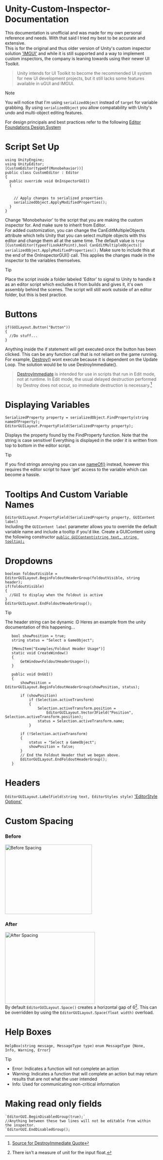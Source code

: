 # Unity-Custom-Inspector-Documentation
This documentation is unofficial and was made for my own personal reference and needs. With that said I tried my best to be accurate and extensive.\
This is for the original and thus older version of Unity's custom inspector solution ['IMGUI'](https://docs.unity3d.com/6000.1/Documentation/Manual/GUIScriptingGuide.html) and while it is still supported and a way to implement custom inspectors, the company is leaning towards using their newer UI Toolkit. 
> Unity intends for UI Toolkit to become the recommended UI system for new UI development projects, but it still lacks some features available in uGUI and IMGUI.

>[!Note]
> You will notice that I'm using `serializedObject` instead of `target` for variable grabbing. By using `serializedObject` you allow compatability with Unity's undo and multi-object editing features.

For design principals and best practices refer to the following [Editor Foundations Design System](https://www.foundations.unity.com/getting-started)
# Script Set Up
```
using UnityEngine;
using UnityEditor;
[CustomEditor(typeOf(Monobehavior))]
public class CustomEditor : Editor
{
  public override void OnInspectorGUI()
  {
    

    // Apply changes to serialized properties
    serializedObject.ApplyModifiedProperties();
  }
}
```
Change 'Monobehavior' to the script that you are making the custom inspector for. And make sure to inherit from Editor.\
For added customization, you can change the CanEditMultipleObjects attribute which tells Unity that you can select multiple objects with this editor and change them all at the same time. The default value is `true` `[CustomEditor(typeof(LookAtPoint),bool CanEditMultipleObjects)]`
`serializedObject.ApplyModifiedProperties();` Make sure to include this at the end of the OnInspectorGUI() call. This applies the changes made in the inspector to the variables themselves.
> [!TIP]
> Place the script inside a folder labeled 'Editor' to signal to Unity to handle it as an editor script which excludes it from builds and gives it, it's own assembly behind the scenes. The script will still work outside of an editor folder, but this is best practice.




# Buttons
```
if(GUILayout.Button("Button"))
{
  //Do stuff...
}
```
Anything inside the if statement will get executed once the button has been clicked. This can be any function call that is not reliant on the game running. For example, [Destroy()](https://docs.unity3d.com/6000.2/Documentation/ScriptReference/Object.Destroy.html) wont execute because it is dependent on the Update Loop. The solution would be to use DestroyImmediate().
>[DestroyImmediate](https://docs.unity3d.com/6000.2/Documentation/ScriptReference/Object.DestroyImmediate.html) is intended for use in scripts that run in Edit mode, not at runtime. In Edit mode, the usual delayed destruction performed by Destroy does not occur, so immediate destruction is necessary.[^3]
[^3]: [Source for DestroyImmediate Quote](https://docs.unity3d.com/6000.2/Documentation/ScriptReference/Object.DestroyImmediate.html)
# Displaying Variables
```
SerializedProperty property = serializedObject.FindProperty(string nameOfProperty);
EditorGUILayout.PropertyField(SerializedProperty property);
```
Displays the property found by the FindProperty function. Note that the string is case sensitive!
Everything is displayed in the order it is written from top to bottom in the editor script.
> [!TIP]
> If you find strings annoying you can use [nameOf()](https://learn.microsoft.com/en-us/dotnet/csharp/language-reference/operators/nameof) instead, however this requires the editor script to have 'get' access to the variable which can become a hassle.

# Tooltips And Custom Variable Names
`EditorGUILayout.PropertyField(SerializedProperty property, GUIContent label)`\
Including the `GUIContent label` parameter allows you to override the default variable name and include a tooltip if you'd like. Create a GUIContent using the following constructor [`public GUIContent(string text, string tooltip);`](https://docs.unity3d.com/ScriptReference/GUIContent-ctor.html)


# Dropdowns

```
boolean foldoutVisible = EditorGUILayout.BeginFoldoutHeaderGroup(foldoutVisible, string header);
if(foldoutVisible)
{
  //GUI to display when the foldout is active
}
EditorGUILayout.EndFoldoutHeaderGroup();
```
>[!Tip]
>The header string can be dynamic :D Heres an example from the unity documentation of this happening...
>```
>    bool showPosition = true;
>    string status = "Select a GameObject";
>
>    [MenuItem("Examples/Foldout Header Usage")]
>    static void CreateWindow()
>    {
>        GetWindow<FoldoutHeaderUsage>();
>    }
>
>    public void OnGUI()
>    {
>        showPosition = EditorGUILayout.BeginFoldoutHeaderGroup(showPosition, status);
>
>        if (showPosition)
>            if (Selection.activeTransform)
>            {
>                Selection.activeTransform.position =
>                    EditorGUILayout.Vector3Field("Position", Selection.activeTransform.position);
>                status = Selection.activeTransform.name;
>            }
>
>        if (!Selection.activeTransform)
>        {
>            status = "Select a GameObject";
>            showPosition = false;
>        }
>        // End the Foldout Header that we began above.
>        EditorGUILayout.EndFoldoutHeaderGroup();
>    }
>```

# Headers
`EditorGUILayout.LabelField(string text, EditorStyles style)`
['EditorStyle Options'](https://docs.unity3d.com/6000.2/Documentation/ScriptReference/EditorStyles.html)
# Custom Spacing
### Before
<img width="286" height="229" alt="Before Spacing" src="https://github.com/user-attachments/assets/ac19703e-1d58-437f-8d85-c0630e2969c6" />

### After
<img width="296" height="236" alt="After Spacing" src="https://github.com/user-attachments/assets/559a0627-a439-407d-93a9-aad7bc69b827" />\
By default `EditorGUILayout.Space()` creates a horizontal gap of 6[^1]. This can be overridden by using the `EditorGUILayout.Space(float width)` overload.
[^1]: There isn't a measure of unit for the input float.

# Help Boxes
`HelpBox(string message, MessageType type)`
`enum MessageType {None, Info, Warning, Error}`
> [!Tip]
> * Error: Indicates a function will not complete an action
> * Warning: Indicates a function that will complete an action but may return results that are not what the user intended
> * Info: Used for communicating non-critical information

# Making read only fields
```
`EditorGUI.BeginDisabledGroup(true);`
//Anything between these two lines will not be editable from within the inspector.
`EditorGUI.EndDisabledGroup();
```
